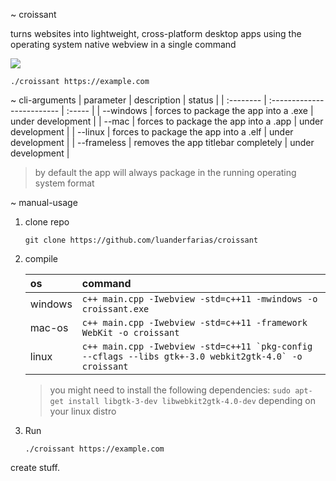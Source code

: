 ~ croissant

turns websites into lightweight, cross-platform desktop apps using the operating system native webview in a single command

<img src="example.gif"></img>
```
./croissant https://example.com
```

~ cli-arguments
| parameter | description                | status |
| :-------- | :------------------------- | :----- |
| --windows | forces to package the app into a .exe | under development |
| --mac | forces to package the app into a .app | under development |
| --linux | forces to package the app into a .elf | under development |
| --frameless | removes the app titlebar completely | under development |
> by default the app will always package in the running operating system format

~ manual-usage
1. clone repo
    ```
    git clone https://github.com/luanderfarias/croissant
    ```
2. compile

    | os | command |
    | :--------------- | :------------------------- |
    | windows | ```c++ main.cpp -Iwebview -std=c++11 -mwindows -o croissant.exe``` |
    | mac-os | ```c++ main.cpp -Iwebview -std=c++11 -framework WebKit -o croissant``` |
    | linux | ```c++ main.cpp -Iwebview -std=c++11 `pkg-config --cflags --libs gtk+-3.0 webkit2gtk-4.0` -o croissant``` |
    > you might need to install the following dependencies: ```sudo apt-get install libgtk-3-dev libwebkit2gtk-4.0-dev``` depending on your linux distro
4. Run
    ```
    ./croissant https://example.com
    ```

create stuff.
